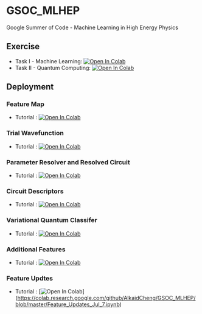 # GSOC_MLHEP
Google Summer of Code - Machine Learning in High Energy Physics

## Exercise
* Task I - Machine Learning: [![Open In Colab](https://colab.research.google.com/assets/colab-badge.svg)](https://colab.research.google.com/github/AlkaidCheng/GSOC_MLHEP/blob/master/Exercise/TaskI/QMLHEP_Exercise_Machine_Learning_Part.ipynb)
* Task II - Quantum Computing: [![Open In Colab](https://colab.research.google.com/assets/colab-badge.svg)](https://colab.research.google.com/github/AlkaidCheng/GSOC_MLHEP/blob/master/Exercise/TaskII/QMLHEP_Exercise_Quantum_Computing_Part.ipynb)

## Deployment
### Feature Map
* Tutorial : [![Open In Colab](https://colab.research.google.com/assets/colab-badge.svg)](https://colab.research.google.com/github/AlkaidCheng/GSOC_MLHEP/blob/master/Deployment/Feature_Map/Feature_Map_Walkthrough.ipynb)

### Trial Wavefunction
* Tutorial : [![Open In Colab](https://colab.research.google.com/assets/colab-badge.svg)](https://colab.research.google.com/github/AlkaidCheng/GSOC_MLHEP/blob/master/Deployment/Trial_Wavefunction/Trial_Wavefunction_Walkthrough.ipynb)

### Parameter Resolver and Resolved Circuit
* Tutorial : [![Open In Colab](https://colab.research.google.com/assets/colab-badge.svg)](https://colab.research.google.com/github/AlkaidCheng/GSOC_MLHEP/blob/master/Deployment/ParamResolver/EncodingCircuitWithParamResolver.ipynb)

### Circuit Descriptors
* Tutorial : [![Open In Colab](https://colab.research.google.com/assets/colab-badge.svg)](https://colab.research.google.com/github/AlkaidCheng/GSOC_MLHEP/blob/master/Deployment/Circuit_Descriptors/Properties_of_PQC.ipynb)

### Variational Quantum Classifer
* Tutorial : [![Open In Colab](https://colab.research.google.com/assets/colab-badge.svg)](https://colab.research.google.com/github/AlkaidCheng/GSOC_MLHEP/blob/master/Variational_Quantum_Classifier_Walkthrough.ipynb)

### Additional Features
* Tutorial : [![Open In Colab](https://colab.research.google.com/assets/colab-badge.svg)](https://colab.research.google.com/github/AlkaidCheng/GSOC_MLHEP/blob/master/New_Features_Walkthrough.ipynb)


### Feature Updtes
* Tutorial : [![Open In Colab](https://colab.research.google.com/assets/colab-badge.svg)]
(https://colab.research.google.com/github/AlkaidCheng/GSOC_MLHEP/blob/master/Feature_Updates_Jul_7.ipynb)
